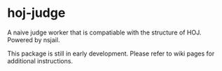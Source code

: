 # hoj-judge

A naive judge worker that is compatiable with the structure of HOJ. Powered by nsjail.

This package is still in early development. Please refer to wiki pages for additional instructions.
